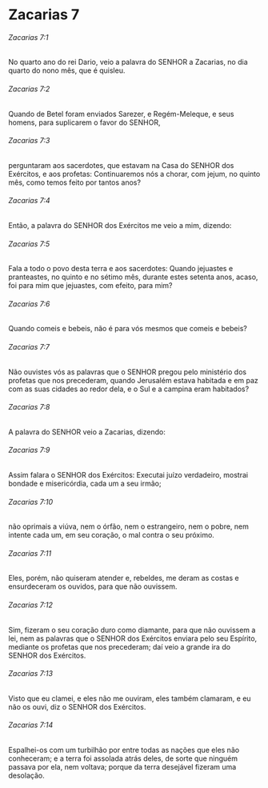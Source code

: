 # Zacarias 7

###### Zacarias 7:1

No quarto ano do rei Dario, veio a palavra do SENHOR a Zacarias, no dia quarto do nono mês, que é quisleu.

###### Zacarias 7:2

Quando de Betel foram enviados Sarezer, e Regém-Meleque, e seus homens, para suplicarem o favor do SENHOR,

###### Zacarias 7:3

perguntaram aos sacerdotes, que estavam na Casa do SENHOR dos Exércitos, e aos profetas: Continuaremos nós a chorar, com jejum, no quinto mês, como temos feito por tantos anos?

###### Zacarias 7:4

Então, a palavra do SENHOR dos Exércitos me veio a mim, dizendo:

###### Zacarias 7:5

Fala a todo o povo desta terra e aos sacerdotes: Quando jejuastes e pranteastes, no quinto e no sétimo mês, durante estes setenta anos, acaso, foi para mim que jejuastes, com efeito, para mim?

###### Zacarias 7:6

Quando comeis e bebeis, não é para vós mesmos que comeis e bebeis?

###### Zacarias 7:7

Não ouvistes vós as palavras que o SENHOR pregou pelo ministério dos profetas que nos precederam, quando Jerusalém estava habitada e em paz com as suas cidades ao redor dela, e o Sul e a campina eram habitados?

###### Zacarias 7:8

A palavra do SENHOR veio a Zacarias, dizendo:

###### Zacarias 7:9

Assim falara o SENHOR dos Exércitos: Executai juízo verdadeiro, mostrai bondade e misericórdia, cada um a seu irmão;

###### Zacarias 7:10

não oprimais a viúva, nem o órfão, nem o estrangeiro, nem o pobre, nem intente cada um, em seu coração, o mal contra o seu próximo.

###### Zacarias 7:11

Eles, porém, não quiseram atender e, rebeldes, me deram as costas e ensurdeceram os ouvidos, para que não ouvissem.

###### Zacarias 7:12

Sim, fizeram o seu coração duro como diamante, para que não ouvissem a lei, nem as palavras que o SENHOR dos Exércitos enviara pelo seu Espírito, mediante os profetas que nos precederam; daí veio a grande ira do SENHOR dos Exércitos.

###### Zacarias 7:13

Visto que eu clamei, e eles não me ouviram, eles também clamaram, e eu não os ouvi, diz o SENHOR dos Exércitos.

###### Zacarias 7:14

Espalhei-os com um turbilhão por entre todas as nações que eles não conheceram; e a terra foi assolada atrás deles, de sorte que ninguém passava por ela, nem voltava; porque da terra desejável fizeram uma desolação.

